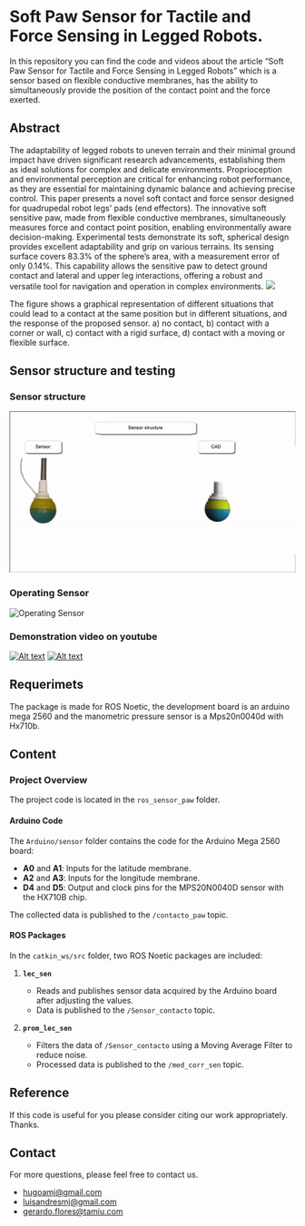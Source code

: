 # Soft Paw Sensor for Tactile and Force Sensing in Legged Robots.
In this repository you can find the code and videos about the article “Soft Paw Sensor for Tactile and Force Sensing in Legged Robots” which is a sensor based on flexible conductive membranes, has the ability to simultaneously provide the position of the contact point and the force exerted.

## Abstract

The adaptability of legged robots to uneven terrain and their minimal ground impact have driven significant research advancements, establishing them as ideal solutions for complex and delicate environments. Proprioception and environmental perception are critical for enhancing robot performance, as they are essential for maintaining dynamic balance and achieving precise control. This paper presents a novel soft contact and force sensor designed for quadrupedal robot legs' pads (end effectors). The innovative soft sensitive paw, made from flexible conductive membranes, simultaneously measures force and contact point position, enabling environmentally aware decision-making. Experimental tests demonstrate its soft, spherical design provides excellent adaptability and grip on various terrains. Its sensing surface covers 83.3\% of the sphere’s area, with a measurement error of only 0.14\%. This capability allows the sensitive paw to detect ground contact and lateral and upper leg interactions, offering a robust and versatile tool for navigation and operation in complex environments.
<img src="imagen2.png" width="500"/>

The figure shows a graphical representation of different situations that could lead to a contact at the same position but in different situations, and the response of the proposed sensor. a) no contact, b) contact with a corner or wall, c) contact with a rigid surface, d) contact with a moving or flexible surface.

## Sensor structure and testing
### Sensor structure
![Sensor structure](str.gif)
### Operating Sensor
![Operating Sensor](ope.gif)
### Demonstration video on youtube
[![Alt text](https://img.youtube.com/vi/pI3D7teCSnQ/1.jpg)](https://www.youtube.com/pI3D7teCSnQ)
[![Alt text](https://img.youtube.com/vi/8-yymz5p5xQ/1.jpg)](https://www.youtube.com/watch?v=8-yymz5p5xQ)
## Requerimets
The package is made for ROS Noetic, the development board is an arduino mega 2560 and the manometric pressure sensor is a Mps20n0040d with Hx710b.
## Content
### Project Overview  
The project code is located in the `ros_sensor_paw` folder.  

#### Arduino Code  
The `Arduino/sensor` folder contains the code for the Arduino Mega 2560 board:  
- **A0** and **A1**: Inputs for the latitude membrane.  
- **A2** and **A3**: Inputs for the longitude membrane.  
- **D4** and **D5**: Output and clock pins for the MPS20N0040D sensor with the HX710B chip.  

The collected data is published to the `/contacto_paw` topic.  

#### ROS Packages  
In the `catkin_ws/src` folder, two ROS Noetic packages are included:  

1. **`lec_sen`**  
   - Reads and publishes sensor data acquired by the Arduino board after adjusting the values.  
   - Data is published to the `/Sensor_contacto` topic.  

2. **`prom_lec_sen`**  
   - Filters the data of `/Sensor_contacto` using a Moving Average Filter to reduce noise.  
   - Processed data is published to the `/med_corr_sen` topic.  
  
## Reference
If this code is useful for you please consider citing our work appropriately. Thanks.

## Contact
For more questions, please feel free to contact us.

* hugoamj@gmail.com
* luisandresmj@gmail.com
* gerardo.flores@tamiu.com
